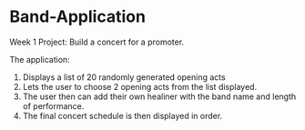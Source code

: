Band-Application
================
Week 1 Project: Build a concert for a promoter.

The application:

1. Displays a list of 20 randomly generated opening acts
2. Lets the user to choose 2 opening acts from the list displayed.
3. The user then can add their own healiner with the band name and length of performance.
4. The final concert schedule is then displayed in order.
